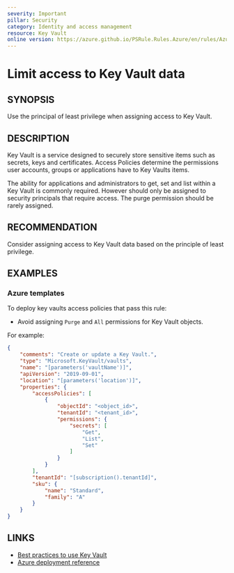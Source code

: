 ```yaml
---
severity: Important
pillar: Security
category: Identity and access management
resource: Key Vault
online version: https://azure.github.io/PSRule.Rules.Azure/en/rules/Azure.KeyVault.AccessPolicy/
---
```


# Limit access to Key Vault data

## SYNOPSIS

Use the principal of least privilege when assigning access to Key Vault.

## DESCRIPTION

Key Vault is a service designed to securely store sensitive items such as secrets, keys and certificates.
Access Policies determine the permissions user accounts, groups or applications have to Key Vaults items.

The ability for applications and administrators to get, set and list within a Key Vault is commonly required.
However should only be assigned to security principals that require access.
The purge permission should be rarely assigned.

## RECOMMENDATION

Consider assigning access to Key Vault data based on the principle of least privilege.

## EXAMPLES

### Azure templates

To deploy key vaults access policies that pass this rule:

- Avoid assigning `Purge` and `All` permissions for Key Vault objects.

For example:

```json
{
    "comments": "Create or update a Key Vault.",
    "type": "Microsoft.KeyVault/vaults",
    "name": "[parameters('vaultName')]",
    "apiVersion": "2019-09-01",
    "location": "[parameters('location')]",
    "properties": {
        "accessPolicies": [
            {
                "objectId": "<object_id>",
                "tenantId": "<tenant_id>",
                "permissions": {
                    "secrets": [
                        "Get",
                        "List",
                        "Set"
                    ]
                }
            }
        ],
        "tenantId": "[subscription().tenantId]",
        "sku": {
            "name": "Standard",
            "family": "A"
        }
    }
}
```

## LINKS

- [Best practices to use Key Vault](https://docs.microsoft.com/azure/key-vault/general/best-practices)
- [Azure deployment reference](https://docs.microsoft.com/azure/templates/microsoft.keyvault/vaults)
